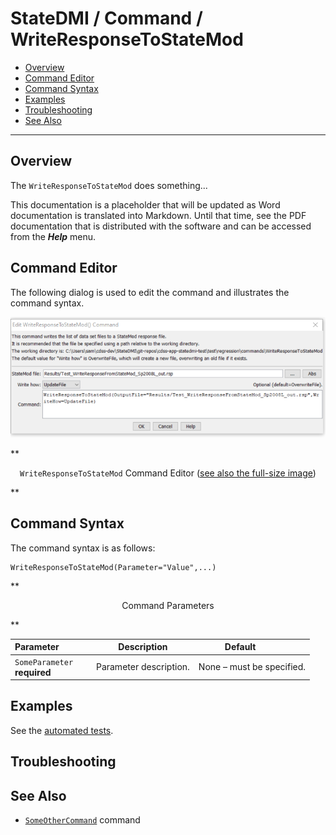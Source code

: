 # StateDMI / Command / WriteResponseToStateMod #

* [Overview](#overview)
* [Command Editor](#command-editor)
* [Command Syntax](#command-syntax)
* [Examples](#examples)
* [Troubleshooting](#troubleshooting)
* [See Also](#see-also)

-------------------------

## Overview ##

The `WriteResponseToStateMod` does something...

This documentation is a placeholder that will be updated as Word documentation is translated into Markdown.
Until that time, see the PDF documentation that is distributed with the software and can be accessed
from the ***Help*** menu.

## Command Editor ##

The following dialog is used to edit the command and illustrates the command syntax.

![WriteResponseToStateMod](WriteResponseToStateMod.png)

**<p style="text-align: center;">
`WriteResponseToStateMod` Command Editor (<a href="../WriteResponseToStateMod.png">see also the full-size image</a>)
</p>**

## Command Syntax ##

The command syntax is as follows:

```text
WriteResponseToStateMod(Parameter="Value",...)
```
**<p style="text-align: center;">
Command Parameters
</p>**

| **Parameter**&nbsp;&nbsp;&nbsp;&nbsp;&nbsp;&nbsp;&nbsp;&nbsp;&nbsp;&nbsp;&nbsp;&nbsp; | **Description** | **Default**&nbsp;&nbsp;&nbsp;&nbsp;&nbsp;&nbsp;&nbsp;&nbsp;&nbsp;&nbsp; |
| --------------|-----------------|----------------- |
|`SomeParameter`<br>**required**|Parameter description.|None – must be specified.|

## Examples ##

See the [automated tests](https://github.com/OpenWaterFoundation/cdss-app-statedmi-main/tree/master/test/regression/commands/WriteResponseToStateMod).

## Troubleshooting ##

## See Also ##

* [`SomeOtherCommand`](../SomeOtherCommand/SomeOtherCommand) command
